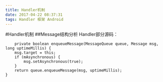 ```yaml
---
title: Handler机制
date: 2017-04-22 08:37:31
tags: Handler 框架 Android
---
```

#Handler机制
##Message结构分析
Handler部分源码：
		
		private boolean enqueueMessage(MessageQueue queue, Message msg, long uptimeMillis) {
        msg.target = this;
        if (mAsynchronous) {
            msg.setAsynchronous(true);
        }
        return queue.enqueueMessage(msg, uptimeMillis);
    }